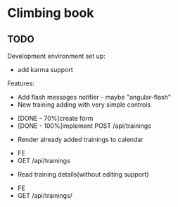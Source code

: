 Climbing book
=============


TODO
-----

Development environment set up:

* add karma support


Features:

* Add flash messages notifier - maybe "angular-flash"
* New training adding with very simple controls
 - [DONE - 70%]create form
 - [DONE - 100%]implement POST /api/trainings
* Render already added trainings to calendar
 - FE
 - GET /api/trainings
* Read training details(without editing support)
 - FE
 - GET /api/trainings/<training-id>
